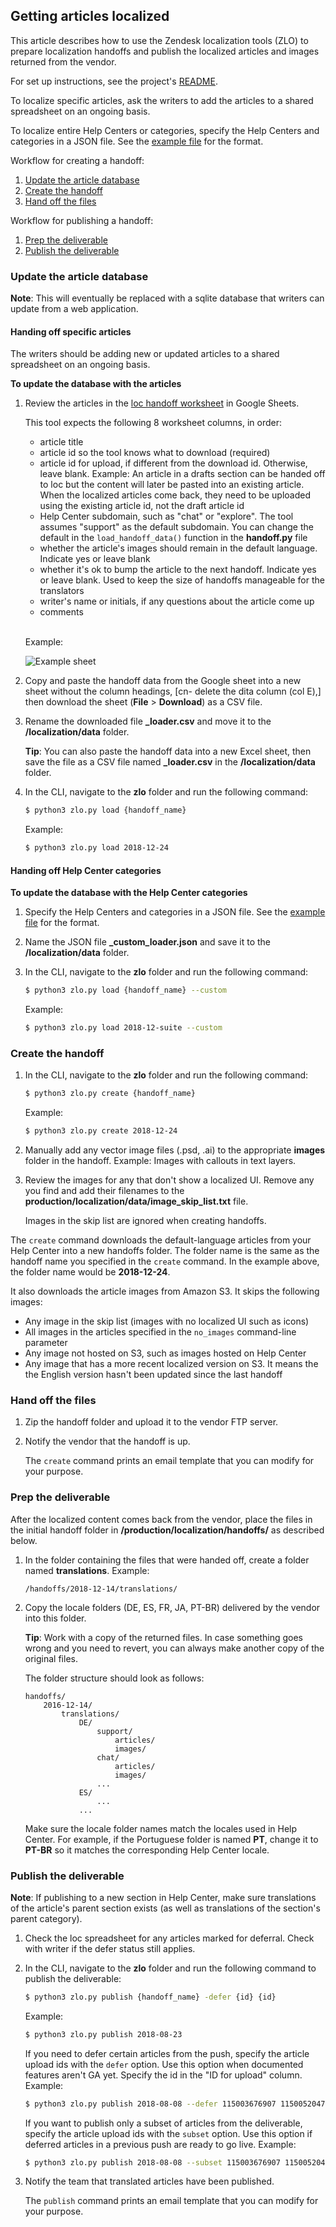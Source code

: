 ## Getting articles localized

This article describes how to use the Zendesk localization tools (ZLO) to prepare localization handoffs and publish the localized articles and images returned from the vendor.

For set up instructions, see the project's [README](https://github.com/chucknado/zlo/blob/master/README.md).

To localize specific articles, ask the writers to add the articles to a shared spreadsheet on an ongoing basis.

To localize entire Help Centers or categories, specify the Help Centers and categories in a JSON file. See the [example file](https://github.com/chucknado/zlo/blob/master/docs/_custom_content.json) for the format.

Workflow for creating a handoff:

1. [Update the article database](#update_db)
2. [Create the handoff](#create_handoff)
3. [Hand off the files](#handoff_files)

Workflow for publishing a handoff:

1. [Prep the deliverable](#prep_loc_content)
2. [Publish the deliverable](#publish)

<!--
title: Getting articles localized
url: https://github.com/chucknado/zlo/blob/master/docs/localizing_articles.md
source: repo/zlo/docs/localizing_articles.md
-->


<h3 id="update_db">Update the article database</h3>

**Note**: This will eventually be replaced with a sqlite database that writers can update from a web application.

<h4 id="">Handing off specific articles</h4>

The writers should be adding new or updated articles to a shared spreadsheet on an ongoing basis.

**To update the database with the articles**

1. Review the articles in the [loc handoff worksheet](https://docs.google.com/spreadsheets/d/1jldaCDT5iYrUdmzAT1jWwFbYOwGECVVcwK9agHJeGE8/edit#gid=0) in Google Sheets.

	This tool expects the following 8 worksheet columns, in order:
	- article title
	- article id so the tool knows what to download (required)
	- article id for upload, if different from the download id. Otherwise, leave blank. Example: An article in a drafts section can be handed off to loc but the content will later be pasted into an existing article. When the localized articles come back, they need to be uploaded using the existing article id, not the draft article id 
	- Help Center subdomain, such as "chat" or "explore". The tool assumes "support" as the default subdomain. You can change the default in the `load_handoff_data()` function in the **handoff.py** file
	- whether the article's images should remain in the default language. Indicate yes or leave blank
	- whether it's ok to bump the article to the next handoff. Indicate yes or leave blank. Used to keep the size of handoffs manageable for the translators
	- writer's name or initials, if any questions about the article come up
	- comments 
	
	</br>Example:
	
	![Example sheet](https://github.com/chucknado/zlo/blob/master/docs/loc_handoffs_sheet_example.png)

2. Copy and paste the handoff data from the Google sheet into a new sheet without the column headings, [cn- delete the dita column (col E),] then download the sheet (**File** > **Download**) as a CSV file.

3. Rename the downloaded file **_loader.csv** and move it to the **/localization/data** folder.

    **Tip**: You can also paste the handoff data into a new Excel sheet, then save the file as a CSV file named **_loader.csv** in the **/localization/data** folder.


4. In the CLI, navigate to the **zlo** folder and run the following command:

	```bash
	$ python3 zlo.py load {handoff_name}
	```

	Example:

	```bash
	$ python3 zlo.py load 2018-12-24
	```

<h4 id="">Handing off Help Center categories</h4>

**To update the database with the Help Center categories**

1. Specify the Help Centers and categories in a JSON file. See the [example file](https://github.com/chucknado/zlo/blob/master/docs/_custom_content.json) for the format.

2. Name the JSON file **_custom_loader.json** and save it to the **/localization/data** folder.

3. In the CLI, navigate to the **zlo** folder and run the following command:

	```bash
	$ python3 zlo.py load {handoff_name} --custom
	```

	Example:

	```bash
	$ python3 zlo.py load 2018-12-suite --custom
	```


<h3 id="create_handoff">Create the handoff</h3>

1. In the CLI, navigate to the **zlo** folder and run the following command:

	```bash
	$ python3 zlo.py create {handoff_name}
	```

	Example:

	```bash
	$ python3 zlo.py create 2018-12-24
	```

2. Manually add any vector image files (.psd, .ai) to the appropriate **images** folder in the handoff. Example: Images with callouts in text layers.

3. Review the images for any that don't show a localized UI. Remove any you find and add their filenames to the **production/localization/data/image\_skip\_list.txt** file.

	Images in the skip list are ignored when creating handoffs.

The `create` command downloads the default-language articles from your Help Center into a new handoffs folder. The folder name is the same as the handoff name you specified in the `create` command. In the example above, the folder name would be **2018-12-24**.

It also downloads the article images from Amazon S3. It skips the following images:

- Any image in the skip list (images with no localized UI such as icons)
- All images in the articles specified in the `no_images` command-line parameter
- Any image not hosted on S3, such as images hosted on Help Center
- Any image that has a more recent localized version on S3. It means the the English version hasn't been updated since the last handoff


<h3 id="handoff_files">Hand off the files</h3>

1. Zip the handoff folder and upload it to the vendor FTP server.

2. Notify the vendor that the handoff is up.

	The `create` command prints an email template that you can modify for your purpose.



<h3 id="prep_deliverable">Prep the deliverable</h3>

After the localized content comes back from the vendor, place the files in the initial handoff folder in **/production/localization/handoffs/** as described below. 

1. In the folder containing the files that were handed off, create a folder named **translations**. Example:

	`/handoffs/2018-12-14/translations/`

2. Copy the locale folders (DE, ES, FR, JA, PT-BR) delivered by the vendor into this folder.

	**Tip**: Work with a copy of the returned files. In case something goes wrong and you need to revert, you can always make another copy of the original files.

	The folder structure should look as follows:

	```
	handoffs/
		2016-12-14/
			translations/
				DE/
					support/
					    articles/
					    images/
					chat/
					    articles/
					    images/
					...
				ES/
					...
				...
	```

	Make sure the locale folder names match the locales used in Help Center. For example, if the Portuguese folder is named **PT**, change it to **PT-BR** so it matches the corresponding Help Center locale.


<h3 id="publish">Publish the deliverable</h3>

**Note**: If publishing to a new section in Help Center, make sure translations of the article's parent section exists (as well as translations of the section's parent category).

1. Check the loc spreadsheet for any articles marked for deferral. Check with writer if the defer status still applies.

2. In the CLI, navigate to the **zlo** folder and run the following command to publish the deliverable:

	```bash
	$ python3 zlo.py publish {handoff_name} -defer {id} {id}
	```
	
	Example:

	```bash
	$ python3 zlo.py publish 2018-08-23
	```
	
	If you need to defer certain articles from the push, specify the article upload ids with the `defer` option. Use this option when documented features aren't GA yet. Specify the id in the "ID for upload" column. Example:
	
	```bash
	$ python3 zlo.py publish 2018-08-08 --defer 115003676907 115005204787
	```

	If you want to publish only a subset of articles from the deliverable, specify the article upload ids with the `subset` option. Use this option if deferred articles in a previous push are ready to go live. Example:
	
	```bash
	$ python3 zlo.py publish 2018-08-08 --subset 115003676907 115005204787
	```

2. Notify the team that translated articles have been published.

	The `publish` command prints an email template that you can modify for your purpose.




